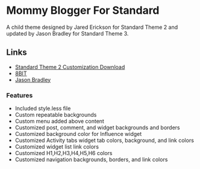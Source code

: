 # Mommy Blogger For Standard

A child theme designed by Jared Erickson for Standard Theme 2 and updated by Jason Bradley for Standard Theme 3.

## Links

* [Standard Theme 2 Customization Download](http://support.8bit.io/entries/20031561-customization-standard-mommy-blogger-standard-theme-2-6-0-2-6-1)
* [8BIT](http://8bit.io/)
* [Jason Bradley](http://everchangingmedia.com/)

### Features

* Included style.less file
* Custom repeatable backgrounds
* Custom menu added above content
* Customized post, comment, and widget backgrounds and borders
* Customized background color for Influence widget
* Customized Activity tabs widget tab colors, background, and link colors
* Customized widget list link colors
* Customized H1,H2,H3,H4,H5,H6 colors
* Customized navigation backgrounds, borders, and link colors

